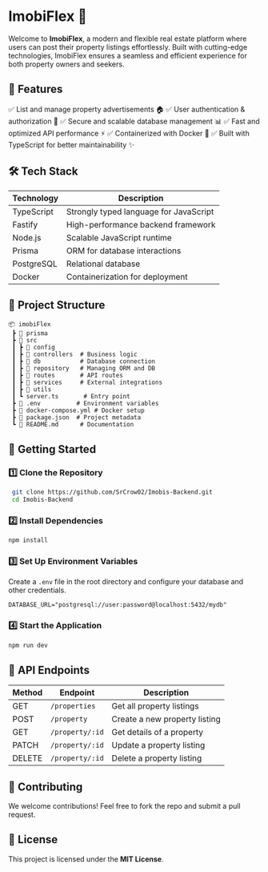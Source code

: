 # ImobiFlex 🏡



Welcome to **ImobiFlex**, a modern and flexible real estate platform where users can post their property listings effortlessly. Built with cutting-edge technologies, ImobiFlex ensures a seamless and efficient experience for both property owners and seekers.

## 🚀 Features

✅ List and manage property advertisements 🏠
✅ User authentication & authorization 🔑
✅ Secure and scalable database management 📊
✅ Fast and optimized API performance ⚡
✅ Containerized with Docker 🐳
✅ Built with TypeScript for better maintainability ✨

## 🛠 Tech Stack

| Technology | Description                            |
| ---------- | -------------------------------------- |
| TypeScript | Strongly typed language for JavaScript |
| Fastify    | High-performance backend framework     |
| Node.js    | Scalable JavaScript runtime            |
| Prisma     | ORM for database interactions          |
| PostgreSQL | Relational database                    |
| Docker     | Containerization for deployment        |

## 📂 Project Structure

```
📦 imobiFlex
 ┣ 📂 prisma
 ┣ 📂 src
 ┃ ┣ 📂 config
 ┃ ┣ 📂 controllers  # Business logic
 ┃ ┣ 📂 db           # Database connection
 ┃ ┣ 📂 repository   # Managing ORM and DB
 ┃ ┣ 📂 routes       # API routes
 ┃ ┣ 📂 services     # External integrations
 ┃ ┣ 📂 utils
 ┃ ┗ server.ts       # Entry point
 ┣ 📄 .env          # Environment variables
 ┣ 📄 docker-compose.yml # Docker setup
 ┣ 📄 package.json  # Project metadata
 ┗ 📄 README.md      # Documentation
```

## 🚀 Getting Started

### 1️⃣ Clone the Repository

```bash
 git clone https://github.com/SrCrow02/Imobis-Backend.git
 cd Imobis-Backend
```

### 2️⃣ Install Dependencies

```bash
npm install
```

### 3️⃣ Set Up Environment Variables

Create a `.env` file in the root directory and configure your database and other credentials.

```env
DATABASE_URL="postgresql://user:password@localhost:5432/mydb"
```

### 4️⃣ Start the Application

```bash
npm run dev
```

## 📌 API Endpoints

| Method | Endpoint          | Description                   |
| ------ | ----------------- | ----------------------------- |
| GET    | `/properties`     | Get all property listings     |
| POST   | `/property`       | Create a new property listing |
| GET    | `/property/:id`   | Get details of a property     |
| PATCH    | `/property/:id` | Update a property listing     |
| DELETE | `/property/:id`   | Delete a property listing     |

## 🤝 Contributing

We welcome contributions! Feel free to fork the repo and submit a pull request.

## 📜 License

This project is licensed under the **MIT License**.
